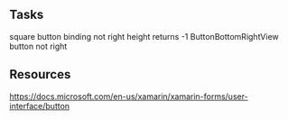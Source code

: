 ﻿
## Tasks
square button binding not right height returns -1
ButtonBottomRightView button not right


## Resources
 https://docs.microsoft.com/en-us/xamarin/xamarin-forms/user-interface/button